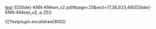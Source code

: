 [test](https://user-images.githubusercontent.com/89109712/160023366-7a1ca044-5725-4d30-a0a7-f7e0664281da.mp4)
![[[Slide]-KNN-KMean_v2.pdf#page=25&rect=17,38,923,460|[Slide]-KNN-KMean_v2, p.25]]


![[Testplugin.excalidraw|800]]